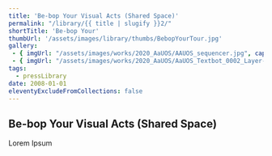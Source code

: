 ```yaml
---
title: 'Be-bop Your Visual Acts (Shared Space)'
permalink: "/library/{{ title | slugify }}2/"
shortTitle: 'Be-bop Your'
thumbUrl: '/assets/images/library/thumbs/BebopYourTour.jpg'
gallery:
 - { imgUrl: "/assets/images/works/2020_AaUOS/AAUOS_sequencer.jpg", caption: "" }
 - { imgUrl: "/assets/images/works/2020_AaUOS/AaUOS_Textbot_0002_Layer-20.jpg", caption: "" }
tags:
  - pressLibrary
date: 2008-01-01
eleventyExcludeFromCollections: false
---
```



<div class="Grid Grid--gutters Grid--full large-Grid--fit">
  <div class="Grid-cell">
    <div class='headerGroup'>
      <h2>Be-bop Your Visual Acts (Shared Space)</h2>
      <p>Lorem Ipsum</p>
    </div>
  </div>
</div>
